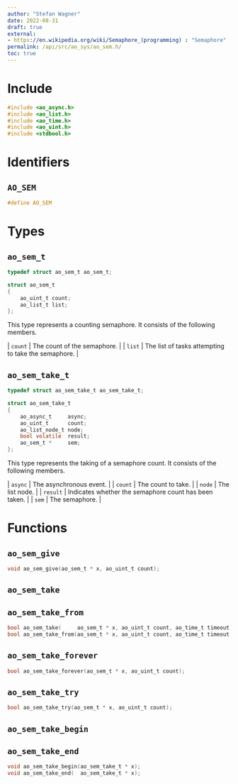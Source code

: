 ```yaml
---
author: "Stefan Wagner"
date: 2022-08-31
draft: true
external:
- https://en.wikipedia.org/wiki/Semaphore_(programming) : "Semaphore"
permalink: /api/src/ao_sys/ao_sem.h/
toc: true
---
```


# Include

```c
#include <ao_async.h>
#include <ao_list.h>
#include <ao_time.h>
#include <ao_uint.h>
#include <stdbool.h>
```

# Identifiers

## `AO_SEM`

```c
#define AO_SEM
```

# Types

## `ao_sem_t`

```c
typedef struct ao_sem_t ao_sem_t;
```

```c
struct ao_sem_t
{
    ao_uint_t count;
    ao_list_t list;
};
```

This type represents a counting semaphore. It consists of the following members.

| `count` | The count of the semaphore. |
| `list` | The list of tasks attempting to take the semaphore. |

## `ao_sem_take_t`

```c
typedef struct ao_sem_take_t ao_sem_take_t;
```

```c
struct ao_sem_take_t
{
    ao_async_t     async;
    ao_uint_t      count;
    ao_list_node_t node;
    bool volatile  result;
    ao_sem_t *     sem;
};
```

This type represents the taking of a semaphore count. It consists of the following members.

| `async` | The asynchronous event. |
| `count` | The count to take. |
| `node` | The list node. |
| `result` | Indicates whether the semaphore count has been taken. |
| `sem` | The semaphore. |

# Functions

## `ao_sem_give`

```c
void ao_sem_give(ao_sem_t * x, ao_uint_t count);
```

## `ao_sem_take`
## `ao_sem_take_from`

```c
bool ao_sem_take(     ao_sem_t * x, ao_uint_t count, ao_time_t timeout);
bool ao_sem_take_from(ao_sem_t * x, ao_uint_t count, ao_time_t timeout, ao_time_t beginning);
```

## `ao_sem_take_forever`

```c
bool ao_sem_take_forever(ao_sem_t * x, ao_uint_t count);
```

## `ao_sem_take_try`

```c
bool ao_sem_take_try(ao_sem_t * x, ao_uint_t count);
```

## `ao_sem_take_begin`
## `ao_sem_take_end`

```c
void ao_sem_take_begin(ao_sem_take_t * x);
void ao_sem_take_end(  ao_sem_take_t * x);
```
